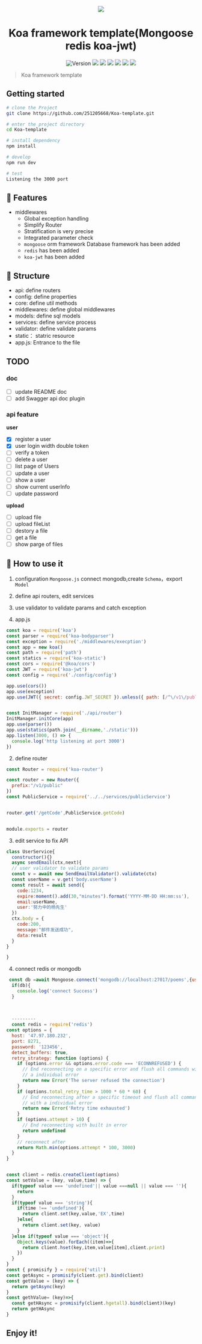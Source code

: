 
<p align="center">
<img src="https://image.yangxiansheng.top/img/undraw_publish_article_icso.png?imagelist" />
</p>
<h1 align="center">Koa framework template(Mongoose redis koa-jwt) </h1>
<p align ="center">
  <img alt="Version" src="https://img.shields.io/badge/version-1.0.0-blue.svg?cacheSeconds=2592000" />
    <img src="https://img.shields.io/badge/koa-2.7.0-blue.svg" />
  <img src="https://img.shields.io/badge/jsonwebtoken-8.4.0-blue.svg" />
    <img src="https://img.shields.io/badge/validator-10.11.0-blue.svg" />
  <img src="https://img.shields.io/badge/node-%3E%3D%206.0.0-blue.svg" />
  <img src="https://img.shields.io/badge/npm-%3E%3D%203.0.0-blue.svg" />
  <img src="https://img.shields.io/badge/axios-0.18.0-blue.svg" />
</p>

> Koa framework template

## Getting started

```sh
# clone the Project
git clone https://github.com/251205668/Koa-template.git

# enter the project directory
cd Koa-template

# install dependency
npm install

# develop
npm run dev

# test
Listening the 3000 port

```
## 🌲 Features

- middlewares
  - Global exception handling
  - Simplify Router
  - Stratification is very precise
  - Integrated parameter check
  - `mongoose` orm framework Database framework has been added
  -  `redis` has been added
  - `koa-jwt` has been added
  
## 📂 Structure

- api: define routers
- config: define properties
- core: define util methods
- middlewares: define global middlewares
- models: define sql models
- services: define service process
- validator: define validate params
- static： statric resource
- app.js: Entrance to the file

## TODO

### doc

- [ ] update README doc
- [ ] add Swagger api doc plugin

### api feature

**user**

- [x] register a user
- [x] user login width double token
- [ ] verify a token
- [ ] delete a user
- [ ] list page of Users
- [ ] update a user
- [ ] show a user
- [ ] show current userInfo
- [ ] update password

**upload**

- [ ] upload file
- [ ] upload fileList
- [ ] destory a file
- [ ] get a file 
- [ ] show parge of files

## 🔏 How to use it

1. configuration `Mongoose.js` connect mongodb,create `Schema`，export `Model`
2. define api routers, edit services
3. use validator to validate params and catch exception

1. app.js
```js
const koa = require('koa')
const parser = require('koa-bodyparser')
const exception = require('./middlewares/execption')
const app = new koa()
const path = require('path')
const statics = require('koa-static')
const cors = require('@koa/cors')
const JWT = require('koa-jwt')
const config = require('./config/config')

app.use(cors())
app.use(exception)
app.use(JWT({ secret: config.JWT_SECRET }).unless({ path: [/^\/v1\/public/] }));


const InitManager = require('./api/router')
InitManager.initCore(app)
app.use(parser())
app.use(statics(path.join(__dirname,'./static')))
app.listen(3000, () => {
  console.log('http listening at port 3000')
})

```

2. define router
```js
const Router = require('koa-router')

const router = new Router({
  prefix:"/v1/public"
})
const PublicService = require('../../services/publicService')


router.get('/getCode',PublicService.getCode)


module.exports = router

```

3. edit service to fix API

```js
class UserService{
  constructor(){}
  async sendEmail(ctx,next){
  // user validator to validate params
  const v = await new SendEmailValidator().validate(ctx)
  const userName = v.get('body.userName')
  const result = await send({
    code:1234,
    expire:moment().add(30,"minutes").format('YYYY-MM-DD HH:mm:ss'),
    email:userName,
    user:'努力中的杨先生'
  })
  ctx.body = {
    code:200,
    message:"邮件发送成功",
    data:result
  }
}

}
```
4. connect redis or mongodb
```js
 const db =await Mongoose.connect('mongodb://localhost:27017/poems',{useNewUrlParser:true,useUnifiedTopology:true})
  if(db){
    console.log('connect Success')
  }
  
  
  
  ---------
  const redis = require('redis')
const options = {
  host: '47.97.180.232',
  port: 8271,
  password: '123456',
  detect_buffers: true,
  retry_strategy: function (options) {
    if (options.error && options.error.code === 'ECONNREFUSED') {
      // End reconnecting on a specific error and flush all commands with
      // a individual error
      return new Error('The server refused the connection')
    }
    if (options.total_retry_time > 1000 * 60 * 60) {
      // End reconnecting after a specific timeout and flush all commands
      // with a individual error
      return new Error('Retry time exhausted')
    }
    if (options.attempt > 10) {
      // End reconnecting with built in error
      return undefined
    }
    // reconnect after
    return Math.min(options.attempt * 100, 3000)
  }
}


const client = redis.createClient(options)
const setValue = (key, value,time) => {
  if(typeof value === 'undefined'|| value ===null || value === ''){
    return
  }
  if(typeof value === 'string'){
    if(time !== 'undefined'){
      return client.set(key,value,'EX',time)
    }else{
      return client.set(key, value)
    }
  }else if(typeof value === 'object'){
    Object.keys(value).forEach((item)=>{
      return client.hset(key,item,value[item],client.print)
    })
  }
}
const { promisify } = require('util')
const getAsync = promisify(client.get).bind(client)
const getValue = (key) => {
  return getAsync(key)
}
const gethValue= (key)=>{
  const getHAsync = promisify(client.hgetall).bind(client)(key)
  return getHAsync
} 
```






## Enjoy it!
